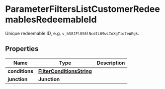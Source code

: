 

# ParameterFiltersListCustomerRedeemablesRedeemableId

Unique redeemable ID, e.g. `v_hS8JFl8S6lNcd1L69wLIoXgTio7eWEgk`.

## Properties

| Name | Type | Description |
|------------ | ------------- | ------------- |
|**conditions** | [**FilterConditionsString**](FilterConditionsString.md) |  |
|**junction** | **Junction** |  |



